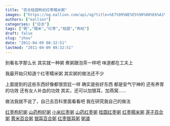 ```yaml
---
title: "百合桂圆枸杞红枣糯米粥"
images: ["https://og.eallion.com/api/og?title=%E7%99%BE%E5%90%88%E6%A1%82%E5%9C%86%E6%9E%B8%E6%9D%9E%E7%BA%A2%E6%9E%A3%E7%B3%AF%E7%B1%B3%E7%B2%A5"]
authors: ["eallion"]
categories: ["日志"]
tags: ["粥","糯米","红枣","桂圆","枸杞"]
draft: false
slug: "zhou"
date: "2011-04-09 08:32:51"
lastmod: "2011-04-09 08:32:51"
---
```


别看名字那么长
其实就一种粥
煮粥跟泡茶一样吧
味道都在工夫上

我最开始只知道个红枣糯米粥
其实粥的做法还不少

上面提到的这些东西好像都很宫廷一样
确实是些好东西
都是安气宁神的
还有养胃的功效
还有女人补血的功效
其实，还可以加银耳，加燕窝……

做法我就不说了，自己去百科里面看看吧
我在研究我自己的做法

[红枣枸杞粥](http://baike.baidu.com/view/2881543.htm)
[山药枸杞粥](http://baike.baidu.com/view/103289.htm)
[小米红枣粥](http://baike.baidu.com/view/616565.htm)
[山药红枣粥](http://baike.baidu.com/view/4692542.htm)
[桂圆红枣粥](http://baike.baidu.com/view/5020657.htm)
[红枣糯米粥](http://baike.baidu.com/view/1642148.htm)
[莲子百合粥](http://baike.baidu.com/view/2065395.htm)
[薏米百合粥](http://baike.baidu.com/view/427877.htm)
[银耳百合粥](http://baike.baidu.com/view/4877501.htm)
[红枣银耳粥](http://baike.baidu.com/view/1592023.htm)
[粥谱 </strong>](http://www.chinabaike.com/article/39/121/Article_121_1.html)
